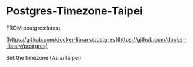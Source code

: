 
Postgres-Timezone-Taipei
==========================
FROM postgres:latest

[https://github.com/docker-library/postgres](https://github.com/docker-library/postgres)

Set the timezone (Asia/Taipei)
